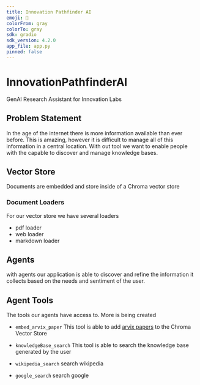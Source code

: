 ```yaml
---
title: Innovation Pathfinder AI
emoji: 🚀
colorFrom: gray
colorTo: gray
sdk: gradio
sdk_version: 4.2.0
app_file: app.py
pinned: false
---
```


# InnovationPathfinderAI
GenAI Research Assistant for Innovation Labs

## Problem Statement
In the age of the internet there is more information available than ever before. This is amazing,
however it is difficult to manage all of this information in a central location. With out tool we 
want to enable people with the capable to discover and manage knowledge bases.

## Vector Store
Documents are embedded and store inside of a Chroma vector store

### Document Loaders
For our vector store we have several loaders
- pdf loader
- web loader
- markdown loader

## Agents

with agents our application is able to discover and refine the information it collects based on
the needs and sentiment of the user.

## Agent Tools
The tools our agents have access to. More is being created

- `embed_arvix_paper` This tool is able to add [arvix papers](https://arxiv.org/) to the Chroma Vector Store

- `knowledgeBase_search` This tool is able to search the knowledge base generated by the user

- `wikipedia_search` search wikipedia

- `google_search` search google